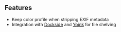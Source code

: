 ## Features

- Keep color profile when stripping EXIF metadata
- Integration with [Dockside](https://hachipoo.com/dockside-app) and [Yoink](https://eternalstorms.at/yoink/mac/) for file shelving
